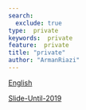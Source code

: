 ```yaml
---
search:
  exclude: true
type:  private
keywords:  private
feature:  private
title: "private"
author: "ArmanRiazi"
---
```


[English](english/english.md)

[Slide-Until-2019](slides/slide-until2019.md)
